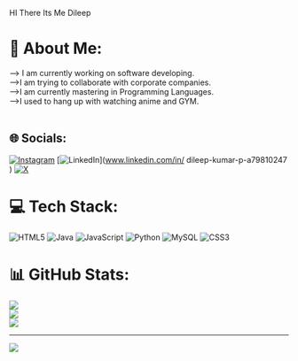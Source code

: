 HI There Its Me Dileep

# 💫 About Me:
--> I am currently working on software developing.<br>-->I am trying to collaborate with corporate companies.<br>-->I am currently mastering in Programming Languages.<br>-->I used to hang up with watching anime and GYM.<br><br>


## 🌐 Socials:
[![Instagram](https://img.shields.io/badge/Instagram-%23E4405F.svg?logo=Instagram&logoColor=white)](https://instagram.com/dileep_kumar_021) [![LinkedIn](https://img.shields.io/badge/LinkedIn-%230077B5.svg?logo=linkedin&logoColor=white)](www.linkedin.com/in/
dileep-kumar-p-a79810247
) [![X](https://img.shields.io/badge/X-black.svg?logo=X&logoColor=white)](https://x.com/@Dileepk64836588) 

# 💻 Tech Stack:
![HTML5](https://img.shields.io/badge/html5-%23E34F26.svg?style=flat&logo=html5&logoColor=white) ![Java](https://img.shields.io/badge/java-%23ED8B00.svg?style=flat&logo=openjdk&logoColor=white) ![JavaScript](https://img.shields.io/badge/javascript-%23323330.svg?style=flat&logo=javascript&logoColor=%23F7DF1E) ![Python](https://img.shields.io/badge/python-3670A0?style=flat&logo=python&logoColor=ffdd54) ![MySQL](https://img.shields.io/badge/mysql-4479A1.svg?style=flat&logo=mysql&logoColor=white) ![CSS3](https://img.shields.io/badge/css3-%231572B6.svg?style=flat&logo=css3&logoColor=white)
# 📊 GitHub Stats:
![](https://github-readme-stats.vercel.app/api?username=dileep-kp&theme=dark&hide_border=false&include_all_commits=true&count_private=true)<br/>
![](https://github-readme-streak-stats.herokuapp.com/?user=dileep-kp&theme=dark&hide_border=false)<br/>
![](https://github-readme-stats.vercel.app/api/top-langs/?username=dileep-kp&theme=dark&hide_border=false&include_all_commits=true&count_private=true&layout=compact)

---
[![](https://visitcount.itsvg.in/api?id=dileep-kp&icon=0&color=0)](https://visitcount.itsvg.in)

